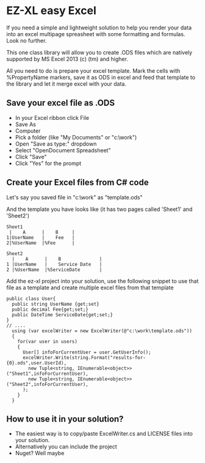 # EZ-XL easy Excel
If you need a simple and lightweight solution to help you render your data into an excel multipage spreasheet with some formatting and formulas. Look no further.

This one class library will allow you to create .ODS files which are natively supported by MS Excel 2013 (c) (tm) and higher. 

All you need to do is prepare your excel template. Mark the cells with %PropertyName markers, save it as ODS in excel and 
feed that template to the library and let it merge excel with your data.


## Save your excel file as .ODS

- In your Excel ribbon click File
- Save As
- Computer
- Pick a folder (like "My Documents" or "c:\work")
- Open "Save as type:" dropdown
- Select "OpenDocument Spreadsheet"
- Click "Save"
- Click "Yes" for the prompt

## Create your Excel files from C# code

Let's say you saved file in "c:\work" as "template.ods"

And the template you have looks like (it has two pages called 'Sheet1' and 'Sheet2')

```
Sheet1
 |    A      |    B     |   
1|UserName   |    Fee   |
2|%UserName  |%Fee      |

Sheet2
  |    A      |    B              |
1 |UserName   |    Service Date   |
2 |%UserName  |%ServiceDate       |
```


Add the ez-xl project into your solution, use the following snippet to use that file as a template and create multiple excel files 
from that template
```
public class User{
  public string UserName {get;set}
  public decimal Fee{get;set;}
  public DateTime ServiceDate{get;set;}
}
// ....
  using (var excelWriter = new ExcelWriter(@"c:\work\template.ods"))
  {
    for(var user in users)
    {
      User[] infoForCurrentUser = user.GetUserInfo();
      excelWriter.Write(string.Format("results-for-{0}.ods",user.UserId),
        new Tuple<string, IEnumerable<object>>("Sheet1",infoForCurrentUser),
        new Tuple<string, IEnumerable<object>>("Sheet2",infoForCurrentUser),
      );
    }
  }
```
## How to use it in your solution?
* The easiest way is to copy/paste ExcelWriter.cs and LICENSE files into your solution. 
* Alternatively you can include the project
* Nuget? Well maybe




